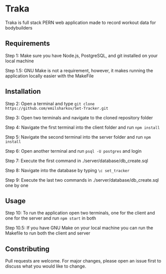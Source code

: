 # Traka

Traka is full stack PERN web application made to record workout data for bodybuilders

## Requirements

Step 1: Make sure you have Node.js, PostgreSQL, and git installed on your local machine

Step 1.5: GNU Make is not a requirement, however, it makes running the application locally easier with the MakeFile

## Installation

Step 2: Open a terminal and type ```git clone https://github.com/emilsharkov/Set-Tracker.git```

Step 3: Open two terminals and navigate to the cloned repository folder

Step 4: Navigate the first terminal into the client folder and run ```npm install```

Step 5: Navigate the second terminal into the server folder and run ```npm install```

Step 6: Open another terminal and run ```psql -U postgres``` and login

Step 7: Execute the first command in ./server/database/db_create.sql

Step 8: Navigate into the database by typing ```\c set_tracker```

Step 9: Execute the last two commands in ./server/database/db_create.sql one by one

## Usage

Step 10: To run the application open two terminals, one for the client and one for the server and run ```npm start``` in both

Step 10.5: If you have GNU Make on your local machine you can run the Makefile to run both the client and server

## Constributing

Pull requests are welcome. For major changes, please open an issue first to discuss what you would like to change.

